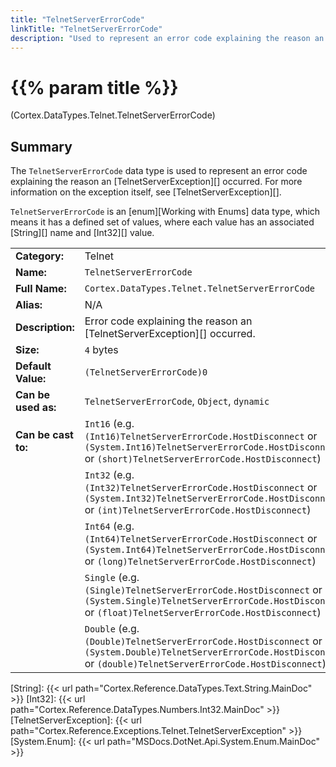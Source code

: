 ```yaml
---
title: "TelnetServerErrorCode"
linkTitle: "TelnetServerErrorCode"
description: "Used to represent an error code explaining the reason an `TelnetServerException` occurred."
---
```


# {{% param title %}}

<p class="namespace">(Cortex.DataTypes.Telnet.TelnetServerErrorCode)</p>

## Summary

The `TelnetServerErrorCode` data type is used to represent an error code explaining the reason an [TelnetServerException][] occurred. For more information on the exception itself, see [TelnetServerException][].

`TelnetServerErrorCode` is an [enum][Working with Enums] data type, which means it has a defined set of values, where each value has an associated [String][] name and [Int32][] value.

| | |
|-|-|
| **Category:**          | Telnet                                                  |
| **Name:**              | `TelnetServerErrorCode`                                |
| **Full Name:**         | `Cortex.DataTypes.Telnet.TelnetServerErrorCode`         |
| **Alias:**             | N/A                                                    |
| **Description:**       | Error code explaining the reason an [TelnetServerException][] occurred. |
| **Size:**              | `4` bytes                                              |
| **Default Value:**     | `(TelnetServerErrorCode)0`                             |
| **Can be used as:**    | `TelnetServerErrorCode`, `Object`, `dynamic`           |
| **Can be cast to:**    | `Int16` (e.g. `(Int16)TelnetServerErrorCode.HostDisconnect` or `(System.Int16)TelnetServerErrorCode.HostDisconnect` or `(short)TelnetServerErrorCode.HostDisconnect`)  |
|                        | `Int32` (e.g. `(Int32)TelnetServerErrorCode.HostDisconnect` or `(System.Int32)TelnetServerErrorCode.HostDisconnect` or `(int)TelnetServerErrorCode.HostDisconnect`)  |
|                        | `Int64` (e.g. `(Int64)TelnetServerErrorCode.HostDisconnect` or `(System.Int64)TelnetServerErrorCode.HostDisconnect` or `(long)TelnetServerErrorCode.HostDisconnect`)  |
|                        | `Single` (e.g. `(Single)TelnetServerErrorCode.HostDisconnect` or `(System.Single)TelnetServerErrorCode.HostDisconnect` or `(float)TelnetServerErrorCode.HostDisconnect`)  |
|                        | `Double` (e.g. `(Double)TelnetServerErrorCode.HostDisconnect` or `(System.Double)TelnetServerErrorCode.HostDisconnect` or `(double)TelnetServerErrorCode.HostDisconnect`)  |





[String]: {{< url path="Cortex.Reference.DataTypes.Text.String.MainDoc" >}}
[Int32]: {{< url path="Cortex.Reference.DataTypes.Numbers.Int32.MainDoc" >}}
[TelnetServerException]: {{< url path="Cortex.Reference.Exceptions.Telnet.TelnetServerException" >}}
[System.Enum]: {{< url path="MSDocs.DotNet.Api.System.Enum.MainDoc" >}}